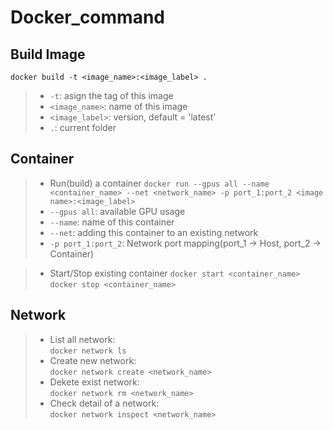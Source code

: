 # Docker_command

## Build Image
`docker build -t <image_name>:<image_label> .` 
</br>
>- `-t`: asign the tag of this image
>- `<image_name>`: name of this image
>- `<image_label>`: version, default = 'latest'
>- `.`: current folder

## Container
>- Run(build) a container
`docker run --gpus all --name <container_name> --net <network_name> -p port_1:port_2 <image name>:<image_label>`
>- `--gpus all`: available GPU usage
>- `--name`: name of this container
>- `--net`: adding this container to an existing network
>- `-p port_1:port_2`: Network port mapping(port_1 -> Host, port_2 -> Container)

>- Start/Stop existing container
`docker start <container_name>`
`docker stop <container_name>`

## Network
>- List all network: </br>
`docker network ls` </br>
>- Create new network: </br>
`docker network create <network_name>` </br>
>- Dekete exist network: </br>
`docker network rm <network_name>` </br>
>- Check detail of a network: </br>
`docker network inspect <network_name>` </br>
